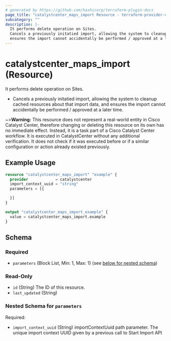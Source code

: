 ```yaml
---
# generated by https://github.com/hashicorp/terraform-plugin-docs
page_title: "catalystcenter_maps_import Resource - terraform-provider-catalystcenter"
subcategory: ""
description: |-
  It performs delete operation on Sites.
  Cancels a previously initatied import, allowing the system to cleanup cached resources about that import data, and
  ensures the import cannot accidentally be performed / approved at a later time.
---
```


# catalystcenter_maps_import (Resource)

It performs delete operation on Sites.

- Cancels a previously initatied import, allowing the system to cleanup cached resources about that import data, and
ensures the import cannot accidentally be performed / approved at a later time.


~>**Warning:**
This resource does not represent a real-world entity in Cisco Catalyst Center, therefore changing or deleting this resource on its own has no immediate effect.
Instead, it is a task part of a Cisco Catalyst Center workflow. It is executed in CatalystCenter without any additional verification. It does not check if it was executed before or if a similar configuration or action already existed previously.

## Example Usage

```terraform
resource "catalystcenter_maps_import" "example" {
  provider            = catalystcenter
  import_context_uuid = "string"
  parameters = [{

  }]
}

output "catalystcenter_maps_import_example" {
  value = catalystcenter_maps_import.example
}
```

<!-- schema generated by tfplugindocs -->
## Schema

### Required

- `parameters` (Block List, Min: 1, Max: 1) (see [below for nested schema](#nestedblock--parameters))

### Read-Only

- `id` (String) The ID of this resource.
- `last_updated` (String)

<a id="nestedblock--parameters"></a>
### Nested Schema for `parameters`

Required:

- `import_context_uuid` (String) importContextUuid path parameter. The unique import context UUID given by a previous call to Start Import API
